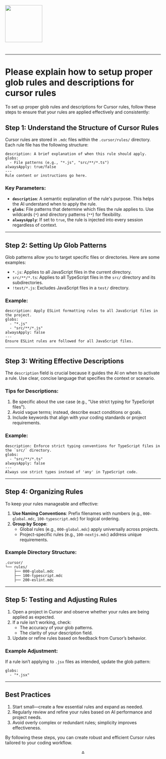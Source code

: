 <img src="https://r2cdn.perplexity.ai/pplx-full-logo-primary-dark%402x.png" class="logo" width="120"/>

# 

---

# Please explain how to setup proper glob rules and descriptions for cursor rules

To set up proper glob rules and descriptions for Cursor rules, follow these steps to ensure that your rules are applied effectively and consistently:

## **Step 1: Understand the Structure of Cursor Rules**

Cursor rules are stored in `.mdc` files within the `.cursor/rules/` directory. Each rule file has the following structure:

```plaintext
description: A brief explanation of when this rule should apply.
globs: 
  - File patterns (e.g., "*.js", "src/**/*.ts")
alwaysApply: true/false
---
Rule content or instructions go here.
```


### Key Parameters:

- **`description`**: A semantic explanation of the rule's purpose. This helps the AI understand when to apply the rule.
- **`globs`**: File patterns that determine which files the rule applies to. Use wildcards (`*`) and directory patterns (`**`) for flexibility.
- **`alwaysApply`**: If set to `true`, the rule is injected into every session regardless of context.

---

## **Step 2: Setting Up Glob Patterns**

Glob patterns allow you to target specific files or directories. Here are some examples:

- `*.js`: Applies to all JavaScript files in the current directory.
- `src/**/*.ts`: Applies to all TypeScript files in the `src/` directory and its subdirectories.
- `!test/*.js`: Excludes JavaScript files in a `test/` directory.


### Example:

```plaintext
description: Apply ESLint formatting rules to all JavaScript files in the project.
globs:
  - "*.js"
  - "src/**/*.js"
alwaysApply: false
---
Ensure ESLint rules are followed for all JavaScript files.
```

---

## **Step 3: Writing Effective Descriptions**

The `description` field is crucial because it guides the AI on when to activate a rule. Use clear, concise language that specifies the context or scenario.

### Tips for Descriptions:

1. Be specific about the use case (e.g., "Use strict typing for TypeScript files").
2. Avoid vague terms; instead, describe exact conditions or goals.
3. Include keywords that align with your coding standards or project requirements.

### Example:

```plaintext
description: Enforce strict typing conventions for TypeScript files in the `src/` directory.
globs:
  - "src/**/*.ts"
alwaysApply: false
---
Always use strict types instead of 'any' in TypeScript code.
```

---

## **Step 4: Organizing Rules**

To keep your rules manageable and effective:

1. **Use Naming Conventions**: Prefix filenames with numbers (e.g., `000-global.mdc`, `100-typescript.mdc`) for logical ordering.
2. **Group by Scope**:
    - Global rules (e.g., `000-global.mdc`) apply universally across projects.
    - Project-specific rules (e.g., `100-nextjs.mdc`) address unique requirements.

### Example Directory Structure:

```plaintext
.cursor/
└── rules/
    ├── 000-global.mdc
    ├── 100-typescript.mdc
    ├── 200-eslint.mdc
```

---

## **Step 5: Testing and Adjusting Rules**

1. Open a project in Cursor and observe whether your rules are being applied as expected.
2. If a rule isn’t working, check:
    - The accuracy of your glob patterns.
    - The clarity of your description field.
3. Update or refine rules based on feedback from Cursor’s behavior.

### Example Adjustment:

If a rule isn’t applying to `.jsx` files as intended, update the glob pattern:

```plaintext
globs:
  - "*.jsx"
```

---

## **Best Practices**

1. Start small—create a few essential rules and expand as needed.
2. Regularly review and refine your rules based on AI performance and project needs.
3. Avoid overly complex or redundant rules; simplicity improves effectiveness.

By following these steps, you can create robust and efficient Cursor rules tailored to your coding workflow.

<div style="text-align: center">⁂</div>

[^1]: https://www.reddit.com/r/ChatGPTCoding/comments/1hu276s/how_to_use_cursor_more_efficiently/

[^2]: https://www.reddit.com/r/cursor/comments/1j3buqr/new_to_cursor_whats_the_best_configuration_to_get/

[^3]: https://www.reddit.com/r/cursor/comments/1j8s1w7/youre_using_cursor_rules_the_wrong_way/

[^4]: https://www.reddit.com/r/cursor/comments/1j7rdoa/i_use_cursor_daily_heres_how_i_avoid_the_garbage/

[^5]: https://www.reddit.com/r/ClaudeAI/comments/1fdrbwa/so_how_many_of_you_have_permanently_switched_to/

[^6]: https://www.reddit.com/r/cursor/comments/1hkgyj6/im_new_to_cursor_and_was_wondering_is_there_a/

[^7]: https://www.reddit.com/r/ChatGPTCoding/comments/1cft751/my_experience_with_github_copilot_vs_cursor/

[^8]: https://www.reddit.com/r/cursor/comments/1h7a7ue/best_setting_you_have_come_up_with/

[^9]: https://www.youtube.com/watch?v=QXOZfIUOnQM

[^10]: https://workos.com/blog/what-are-cursor-rules

[^11]: https://forum.cursor.com/t/using-the-project-rules-in-0-45-2/44447

[^12]: https://forum.cursor.com/t/my-best-practices-for-mdc-rules-and-troubleshooting/50526

[^13]: https://docs.cursor.com/context/rules-for-ai

[^14]: https://www.reddit.com/r/ChatGPTCoding/comments/1j7ziag/sharing_my_cursor_rule_for_maintaining_best/

[^15]: https://rolloutit.net/how-to-create-ai-rules-for-cursor-ai/

[^16]: https://dev.to/heymarkkop/my-top-cursor-tips-v043-1kcg

[^17]: https://forum.cursor.com/t/optimal-structure-for-mdc-rules-files/52260

